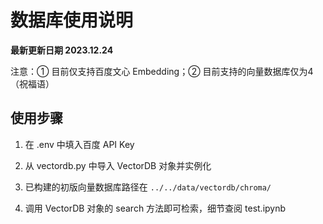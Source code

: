 # 数据库使用说明

**最新更新日期 2023.12.24**

注意：① 目前仅支持百度文心 Embedding；② 目前支持的向量数据库仅为4（祝福语）

## 使用步骤

1. 在 .env 中填入百度 API Key

2. 从 vectordb.py 中导入 VectorDB 对象并实例化

3. 已构建的初版向量数据库路径在 `../../data/vectordb/chroma/`

4. 调用 VectorDB 对象的 search 方法即可检索，细节查阅 test.ipynb